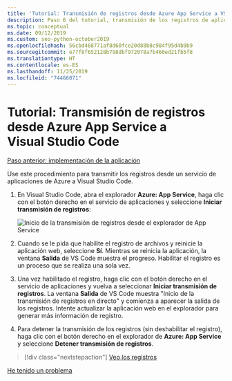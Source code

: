 ```yaml
---
title: 'Tutorial: Transmisión de registros desde Azure App Service a VS Code'
description: Paso 6 del tutorial, transmisión de los registros de aplicación a Visual Studio Code
ms.topic: conceptual
ms.date: 09/12/2019
ms.custom: seo-python-october2019
ms.openlocfilehash: 56cbd468771af8d60fce20d88b8c984f95d4b9b9
ms.sourcegitcommit: e77f8f652128b798dbf972078a7b460ed21fb5f8
ms.translationtype: HT
ms.contentlocale: es-ES
ms.lasthandoff: 11/25/2019
ms.locfileid: "74466071"
---
```

# <a name="tutorial-stream-logs-from-azure-app-service-into-visual-studio-code"></a>Tutorial: Transmisión de registros desde Azure App Service a Visual Studio Code

[Paso anterior: implementación de la aplicación](tutorial-deploy-app-service-on-linux-05.md)

Use este procedimiento para transmitir los registros desde un servicio de aplicaciones de Azure a Visual Studio Code.

1. En Visual Studio Code, abra el explorador **Azure: App Service**, haga clic con el botón derecho en el servicio de aplicaciones y seleccione **Iniciar transmisión de registros**:

   ![Inicio de la transmisión de registros desde el explorador de App Service](media/deploy-azure/start-streaming-logs-in-visual-studio-code.png)

1. Cuando se le pida que habilite el registro de archivos y reinicie la aplicación web, seleccione **Sí**. Mientras se reinicia la aplicación, la ventana **Salida** de VS Code muestra el progreso. Habilitar el registro es un proceso que se realiza una sola vez.

1. Una vez habilitado el registro, haga clic con el botón derecho en el servicio de aplicaciones y vuelva a seleccionar **Iniciar transmisión de registros**. La ventana **Salida** de VS Code muestra "Inicio de la transmisión de registros en directo" y comienza a aparecer la salida de los registros. Intente actualizar la aplicación web en el explorador para generar más información de registro.

1. Para detener la transmisión de los registros (sin deshabilitar el registro), haga clic con el botón derecho en el explorador de **Azure: App Service** y seleccione **Detener transmisión de registros**.

> [!div class="nextstepaction"]
> [Veo los registros](tutorial-deploy-app-service-on-linux-07.md)

[He tenido un problema](https://www.research.net/r/PWZWZ52?tutorial=vscode-appservice-python&step=06-stream-logs)
